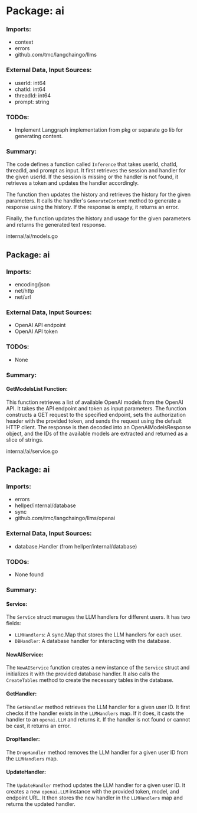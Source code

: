 # Package: ai

### Imports:
- context
- errors
- github.com/tmc/langchaingo/llms

### External Data, Input Sources:
- userId: int64
- chatId: int64
- threadId: int64
- prompt: string

### TODOs:
- Implement Langgraph implementation from pkg or separate go lib for generating content.

### Summary:
The code defines a function called `Inference` that takes userId, chatId, threadId, and prompt as input. It first retrieves the session and handler for the given userId. If the session is missing or the handler is not found, it retrieves a token and updates the handler accordingly.

The function then updates the history and retrieves the history for the given parameters. It calls the handler's `GenerateContent` method to generate a response using the history. If the response is empty, it returns an error.

Finally, the function updates the history and usage for the given parameters and returns the generated text response.

internal/ai/models.go
## Package: ai

### Imports:
- encoding/json
- net/http
- net/url

### External Data, Input Sources:
- OpenAI API endpoint
- OpenAI API token

### TODOs:
- None

### Summary:
#### GetModelsList Function:
This function retrieves a list of available OpenAI models from the OpenAI API. It takes the API endpoint and token as input parameters. The function constructs a GET request to the specified endpoint, sets the authorization header with the provided token, and sends the request using the default HTTP client. The response is then decoded into an OpenAIModelsResponse object, and the IDs of the available models are extracted and returned as a slice of strings.

internal/ai/service.go
## Package: ai

### Imports:
- errors
- hellper/internal/database
- sync
- github.com/tmc/langchaingo/llms/openai

### External Data, Input Sources:
- database.Handler (from hellper/internal/database)

### TODOs:
- None found

### Summary:
#### Service:
The `Service` struct manages the LLM handlers for different users. It has two fields:
- `LLMHandlers`: A sync.Map that stores the LLM handlers for each user.
- `DBHandler`: A database handler for interacting with the database.

#### NewAIService:
The `NewAIService` function creates a new instance of the `Service` struct and initializes it with the provided database handler. It also calls the `CreateTables` method to create the necessary tables in the database.

#### GetHandler:
The `GetHandler` method retrieves the LLM handler for a given user ID. It first checks if the handler exists in the `LLMHandlers` map. If it does, it casts the handler to an `openai.LLM` and returns it. If the handler is not found or cannot be cast, it returns an error.

#### DropHandler:
The `DropHandler` method removes the LLM handler for a given user ID from the `LLMHandlers` map.

#### UpdateHandler:
The `UpdateHandler` method updates the LLM handler for a given user ID. It creates a new `openai.LLM` instance with the provided token, model, and endpoint URL. It then stores the new handler in the `LLMHandlers` map and returns the updated handler.



